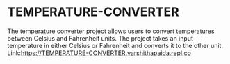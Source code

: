 # TEMPERATURE-CONVERTER
The temperature converter project   allows users to convert temperatures between Celsius and Fahrenheit units. The project takes an input temperature in either Celsius or Fahrenheit and converts it to the other unit.
Link:https://TEMPERATURE-CONVERTER.varshithapaida.repl.co

